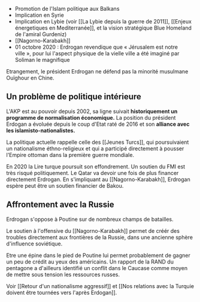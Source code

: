 - Promotion de l'Islam politique aux Balkans
- Implication en Syrie
- Implication en Lybie (voir [[La Lybie depuis la guerre de 2011]], [[Enjeux énergetiques en Mediterranée]], et la vision stratégique Blue Homeland de l'amiral Gurdeniz)
- [[Nagorno-Karabakh]]
- 01 octobre 2020 : Erdrogan revendique que « Jérusalem est notre ville », pour lui l'aspect physique de la vielle ville a été imaginé par Soliman le magnifique

Etrangement, le président Erdrogan ne défend pas la minorité musulmane Ouïghour en Chine.

## Un problème de politique intérieure

L'AKP est au pouvoir depuis 2002, sa ligne suivait **historiquement un programme de normalisation économique.** La position du président Erdogan a évoluée depuis le coup d'Etat raté de 2016 et son **alliance avec les islamisto-nationalistes.**

La politique actuelle rappelle celle des [[Jeunes Turcs]], qui poursuivaient un nationalisme éthno-religieux et qui a participé directement à pousser l'Empire ottoman dans la première guerre mondiale.

En 2020 la Lire turque poursuit son effondrement. Un soutien du FMI est très risqué politiquement. Le Qatar va devoir une fois de plus financer directement Erdrogan. En s'impliquant au [[Nagorno-Karabakh]], Erdrogan espère peut être un soutien financier de Bakou.

## Affrontement avec la Russie

Erdrogan s'oppose à Poutine sur de nombreux champs de batailles.

Le soutien à l'offensive du [[Nagorno-Karabakh]] permet de créér des troubles directement aux frontières de la Russie, dans une ancienne sphère d'influence soviétique.

Etre une épine dans le pied de Poutine lui permet probablement de gagner un peu de crédit au yeux des américains. Un rapport de la RAND du pentagone a d'ailleurs identifié un conflit dans le Caucase comme moyen de mettre sous tension les ressources russes.

Voir [[Retour d'un nationalisme aggressif]] et [[Nos relations avec la Turquie doivent être tournées vers l'après Erdogan]].